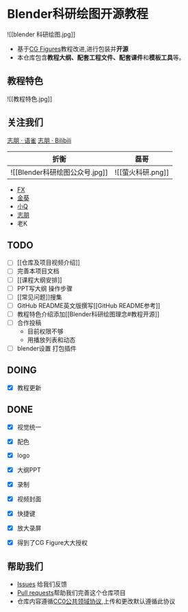 # Blender科研绘图开源教程

![[blender 科研绘图.jpg]]

- 基于[CG Figures](https://www.youtube.com/channel/UCk1jnnmyARHbP9nfEWUuyhQ)教程改进,进行包装并**开源**
- 本仓库包含**教程大纲、配套工程文件、配套课件**和**模板工具**等。 


## 教程特色

![[教程特色.jpg]]


## 关注我们
[志朋 · 语雀](https://www.yuque.com/zhizhipeng)
[志朋 · Bilibili](https://space.bilibili.com/20635174)

 | 折衡                           | 磊哥              |
 | ------------------------------ | ----------------- |
 | ![[Blender科研绘图公众号.jpg]] | ![[萤火科研.png]] |
- [FX](https://space.bilibili.com/232679770)
- [金葵](https://space.bilibili.com/320750885)
- [小Q](https://space.bilibili.com/182765092/)
- [志朋](https://space.bilibili.com/20635174)
- 老K



## TODO
- [ ] [[仓库及项目视频介绍]]
- [ ] 完善本项目文档
- [ ] [[课程大纲安排]]
- [ ] PPT写大纲 操作步骤
- [ ] [[常见问题]]搜集
- [ ] GitHub README英文版撰写[[GitHub README参考]]
- [ ] 教程特色介绍添加[[Blender科研绘图理念#教程开源]]
- [ ] 合作投稿
	- 目前权限不够
	- 用播放列表和动态
- [ ]  blender设置 打包插件 

## DOING

- [x] 教程更新

## DONE

- [x] 视觉统一
- [x] 配色
- [x] logo
- [x] 大纲PPT
- [x] 录制
- [x] 视频封面
- [x] 快捷键
- [x] 放大录屏
- [x] 得到了CG Figure大大授权




 ## 帮助我们
-   [Issues](https://github.com/leoopeope/blender-for-scientific-illustration/issues) 给我们反馈
-   [Pull requests](https://github.com/leoopeope/blender-for-scientific-illustration/pulls)帮助我们完善这个仓库项目
- 仓库内容遵循[CC0公共领域协议](https://creativecommons.org/publicdomain/zero/1.0/deed.zh),上传和更改默认遵循此协议


